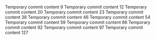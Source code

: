 Temporary commit content 9
Temporary commit content 12
Temporary commit content 20
Temporary commit content 23
Temporary commit content 38
Temporary commit content 46
Temporary commit content 54
Temporary commit content 59
Temporary commit content 66
Temporary commit content 92
Temporary commit content 97
Temporary commit content 127
